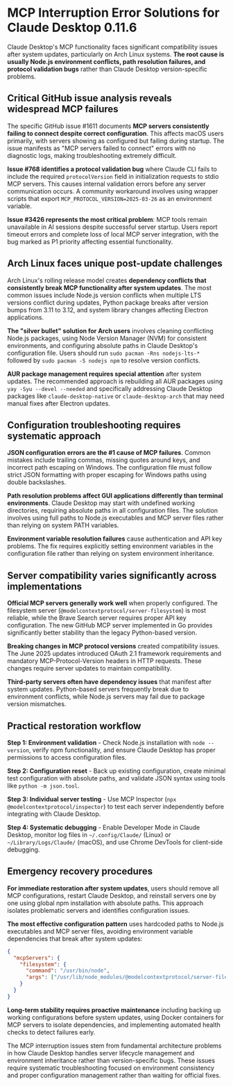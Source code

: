 # MCP Interruption Error Solutions for Claude Desktop 0.11.6

Claude Desktop's MCP functionality faces significant compatibility issues after system updates, particularly on Arch Linux systems. **The root cause is usually Node.js environment conflicts, path resolution failures, and protocol validation bugs** rather than Claude Desktop version-specific problems.

## Critical GitHub issue analysis reveals widespread MCP failures

The specific GitHub issue #1611 documents **MCP servers consistently failing to connect despite correct configuration**. This affects macOS users primarily, with servers showing as configured but failing during startup. The issue manifests as "MCP servers failed to connect" errors with no diagnostic logs, making troubleshooting extremely difficult.

**Issue #768 identifies a protocol validation bug** where Claude CLI fails to include the required `protocolVersion` field in initialization requests to stdio MCP servers. This causes internal validation errors before any server communication occurs. A community workaround involves using wrapper scripts that export `MCP_PROTOCOL_VERSION=2025-03-26` as an environment variable.

**Issue #3426 represents the most critical problem**: MCP tools remain unavailable in AI sessions despite successful server startup. Users report timeout errors and complete loss of local MCP server integration, with the bug marked as P1 priority affecting essential functionality.

## Arch Linux faces unique post-update challenges

Arch Linux's rolling release model creates **dependency conflicts that consistently break MCP functionality after system updates**. The most common issues include Node.js version conflicts when multiple LTS versions conflict during updates, Python package breaks after version bumps from 3.11 to 3.12, and system library changes affecting Electron applications.

**The "silver bullet" solution for Arch users** involves cleaning conflicting Node.js packages, using Node Version Manager (NVM) for consistent environments, and configuring absolute paths in Claude Desktop's configuration file. Users should run `sudo pacman -Rns nodejs-lts-*` followed by `sudo pacman -S nodejs npm` to resolve version conflicts.

**AUR package management requires special attention** after system updates. The recommended approach is rebuilding all AUR packages using `yay -Syu --devel --needed` and specifically addressing Claude Desktop packages like `claude-desktop-native` or `claude-desktop-arch` that may need manual fixes after Electron updates.

## Configuration troubleshooting requires systematic approach

**JSON configuration errors are the #1 cause of MCP failures**. Common mistakes include trailing commas, missing quotes around keys, and incorrect path escaping on Windows. The configuration file must follow strict JSON formatting with proper escaping for Windows paths using double backslashes.

**Path resolution problems affect GUI applications differently than terminal environments**. Claude Desktop may start with undefined working directories, requiring absolute paths in all configuration files. The solution involves using full paths to Node.js executables and MCP server files rather than relying on system PATH variables.

**Environment variable resolution failures** cause authentication and API key problems. The fix requires explicitly setting environment variables in the configuration file rather than relying on system environment inheritance.

## Server compatibility varies significantly across implementations

**Official MCP servers generally work well** when properly configured. The filesystem server (`@modelcontextprotocol/server-filesystem`) is most reliable, while the Brave Search server requires proper API key configuration. The new GitHub MCP server implemented in Go provides significantly better stability than the legacy Python-based version.

**Breaking changes in MCP protocol versions** created compatibility issues. The June 2025 updates introduced OAuth 2.1 framework requirements and mandatory MCP-Protocol-Version headers in HTTP requests. These changes require server updates to maintain compatibility.

**Third-party servers often have dependency issues** that manifest after system updates. Python-based servers frequently break due to environment conflicts, while Node.js servers may fail due to package version mismatches.

## Practical restoration workflow

**Step 1: Environment validation** - Check Node.js installation with `node --version`, verify npm functionality, and ensure Claude Desktop has proper permissions to access configuration files.

**Step 2: Configuration reset** - Back up existing configuration, create minimal test configuration with absolute paths, and validate JSON syntax using tools like `python -m json.tool`.

**Step 3: Individual server testing** - Use MCP Inspector (`npx @modelcontextprotocol/inspector`) to test each server independently before integrating with Claude Desktop.

**Step 4: Systematic debugging** - Enable Developer Mode in Claude Desktop, monitor log files in `~/.config/Claude/` (Linux) or `~/Library/Logs/Claude/` (macOS), and use Chrome DevTools for client-side debugging.

## Emergency recovery procedures

**For immediate restoration after system updates**, users should remove all MCP configurations, restart Claude Desktop, and reinstall servers one by one using global npm installation with absolute paths. This approach isolates problematic servers and identifies configuration issues.

**The most effective configuration pattern** uses hardcoded paths to Node.js executables and MCP server files, avoiding environment variable dependencies that break after system updates:

```json
{
  "mcpServers": {
    "filesystem": {
      "command": "/usr/bin/node",
      "args": ["/usr/lib/node_modules/@modelcontextprotocol/server-filesystem/dist/index.js", "/absolute/path/to/directory"]
    }
  }
}
```

**Long-term stability requires proactive maintenance** including backing up working configurations before system updates, using Docker containers for MCP servers to isolate dependencies, and implementing automated health checks to detect failures early.

The MCP interruption issues stem from fundamental architecture problems in how Claude Desktop handles server lifecycle management and environment inheritance rather than version-specific bugs. These issues require systematic troubleshooting focused on environment consistency and proper configuration management rather than waiting for official fixes.
